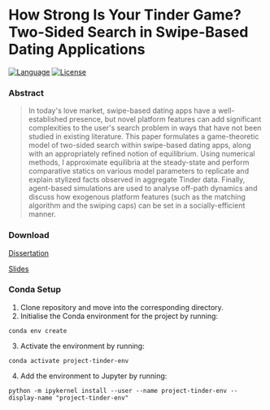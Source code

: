 # How Strong Is Your Tinder Game? <br/> Two-Sided Search in Swipe-Based Dating Applications
[![Language](https://img.shields.io/badge/language-Python_3-54a4ff.svg?style=flat-square)](https://www.python.org)
[![License](https://img.shields.io/github/license/patohdzs/project-tinder?style=flat-square)](https://opensource.org/licenses/MIT)

### Abstract
> In today's love market, swipe-based dating apps have a well-established presence, but novel platform features can add significant complexities to the user's search problem in ways that have not been studied in existing literature.
This paper formulates a game-theoretic model of two-sided search within swipe-based dating apps, along with an appropriately refined notion of equilibrium.
Using numerical methods, I approximate equilibria at the steady-state and perform comparative statics on various model parameters to replicate and explain stylized facts observed in aggregate Tinder data. 
Finally, agent-based simulations are used to analyse off-path dynamics and discuss how exogenous platform features (such as the matching algorithm and the swiping caps) can be set in a socially-efficient manner.
  

### Download

[Dissertation]() 

[Slides]() 


### Conda Setup
1. Clone repository and move into the corresponding directory.
2. Initialise the Conda environment for the project by running:
```
conda env create
```
3. Activate the environment by running:
```
conda activate project-tinder-env
```
4. Add the environment to Jupyter by running:
```
python -m ipykernel install --user --name project-tinder-env --display-name "project-tinder-env"
```
